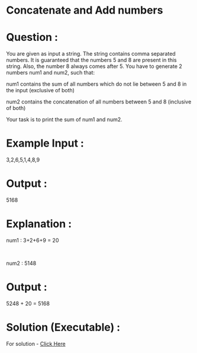 # Concatenate and Add numbers

# Question :
You are given as input a string. The string contains comma separated numbers. It is guaranteed that the numbers 5 and 8 are present in this string.
Also, the number 8 always comes after 5. You have to generate 2 numbers num1 and num2, such that:

num1 contains the sum of all numbers which do not lie between 5 and 8 in the input (exclusive of both)

num2 contains the concatenation of all numbers between 5 and 8 (inclusive of both)

Your task is to print the sum of num1 and num2.

# Example Input :
3,2,6,5,1,4,8,9
 
# Output :
5168

# Explanation :
num1 : 3+2+6+9 = 20

<br>

num2 : 5148

# Output : 
5248 + 20  = 5168

# Solution (Executable) :
For solution - [Click Here](https://onecompiler.com/python/3wvqhmfte)
